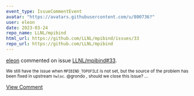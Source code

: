 ```yaml
---
event_type: IssueCommentEvent
avatar: "https://avatars.githubusercontent.com/u/800736?"
user: eleon
date: 2023-03-24
repo_name: LLNL/mpibind
html_url: https://github.com/LLNL/mpibind/issues/33
repo_url: https://github.com/LLNL/mpibind
---
```


<a href='https://github.com/eleon' target='_blank'>eleon</a> commented on issue <a href='https://github.com/LLNL/mpibind/issues/33' target='_blank'>LLNL/mpibind#33</a>.

<small>We still have the issue when `MPIBIND_TOPOFILE` is not set, but the source of the problem has been fixed in upstream `hwloc`. @grondo , should we close this issue? ...</small>

<a href='https://github.com/LLNL/mpibind/issues/33' target='_blank'>View Comment</a>